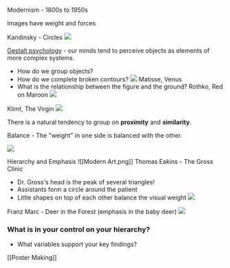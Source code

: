 Modernism - 1800s to 1950s

Images have weight and forces

Kandinsky - Circles
![](https://i.imgur.com/HqQS2lD.jpg)


[Gestalt psychology](https://www.verywellmind.com/what-is-gestalt-psychology-2795808) - our minds tend to perceive objects as elements of more complex systems.

- How do we group objects?
- How do we complete broken contours?
![](https://i.imgur.com/XJzgAtV.jpg)
Matisse, Venus
- What is the relationship between the figure and the ground?
Rothko, Red on Maroon
![](https://i.imgur.com/gYodzKG.jpg)


Klimt, The Virgin
![](https://i.imgur.com/LZVEnaN.jpg)

There is a natural tendency to group on **proximity** and **similarity**.

Balance - The "weight" in one side is balanced with the other.

![](https://i.imgur.com/He9BWns.jpg)

Hierarchy and Emphasis
![[Modern Art.png]]
Thomas Eakins - The Gross Clinic

- Dr. Gross's head is the peak of several triangles!
- Assistants form a circle around the patient
- Little shapes on top of each other balance the visual weight
![](https://i.imgur.com/GAezIvZ.png)

Franz Marc - Deer in the Forest (emphasis in the baby deer)
![](https://i.imgur.com/f68Tf40.jpg)

### What is in your control on your hierarchy?

- What variables support your key findings?

[[Poster Making]]